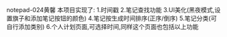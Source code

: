 notepad-024黄馨
本项目实现了:
1.时间戳
2.笔记查找功能
3.UI美化(黑夜模式,设置旗子和添加笔记按钮的颜色)
4.笔记按生成时间排序(正序/倒序)
5.笔记分类(可自行添加类别)
6.个人计划页面,可选择时间,同样这个页面也包括以上功能